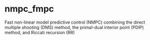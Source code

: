 # nmpc_fmpc
Fast non-linear model predictive control (NMPC) combining the direct multiple shooting (DMS) method, the primal-dual interior point (PDIP) method, and Riccati recursion (RR)
